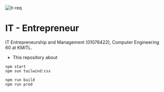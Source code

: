 ![it-req](https://github.com/phattharaphorn/os-lab/assets/88389821/a1fcee72-b811-4875-84f8-41248f428344)

# IT - Entrepreneur
IT Entrepreneurship and Management (01076422), Computer Engineering 60 at KMITL.

- This repository about 

```
npm start
npm sun tailwind:css

npm run build
npm run prod
```